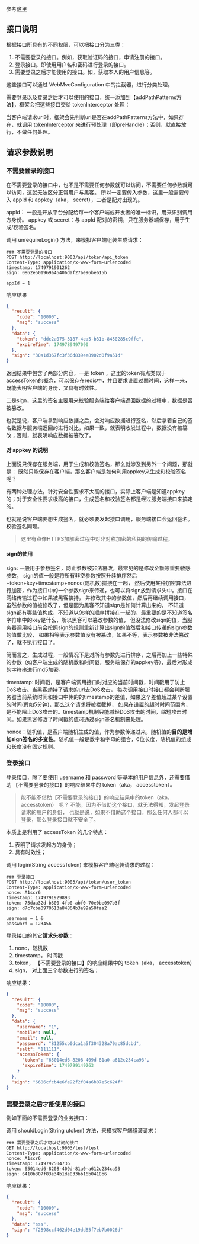 
参考[这里](https://cloud.tencent.com/developer/article/1546336)


## 接口说明

根据接口所具有的不同权限，可以把接口分为三类：

1. 不需要登录的接口。例如，获取验证码的接口，申请注册的接口。
2. 登录接口。即使用用户名和密码进行登录的接口。
3. 需要登录之后才能使用的接口。如，获取本人的用户信息等。

这些接口可以通过 WebMvcConfiguration 中的拦截器，进行分类处理。 

需要登录以及登录之后才可以使用的接口，统一添加到【addPathPatterns方法】，框架会把这些接口交给 tokenInterceptor 处理： 

当客户端请求url时，框架会先判断url是否在addPathPatterns方法中，如果存在，就调用 tokenInterceptor 来进行预处理（即preHandle）；否则，就直接放行，不做任何处理。

## 请求参数说明

### 不需要登录的接口

在不需要登录的接口中，也不是不需要任何参数就可以访问，不需要任何参数就可以访问，这就无法区分正常用户与黑客。
所以一定要传入参数，这里一般需要传入 appId 和 appkey（aka， secret），二者是配对出现的。

appId： 一般是开放平台分配给每一个客户端或开发者的唯一标识，用来识别调用方身份。
appkey 或 secret：与 appId 配对的密钥，只在服务器端保存，用于生成/校验签名。

调用 unrequireLogin() 方法，来模拟客户端组装生成请求：

```text
### 不需要登录的接口
POST http://localhost:9003/api/token/api_token
Content-Type: application/x-www-form-urlencoded
timestamp: 1749791901262
sign: 0862e501969a46406daf27ae96be615b

appId = 1
```

响应结果

```json
{
  "result": {
    "code": "10000",
    "msg": "success"
  },
  "data": {
    "token": "ddc2a075-3187-4ea5-b31b-8450285c9ffc",
    "expireTime": 1749789497090
  },
  "sign": "30a1d367fc3f36d839ee8902d0f9a51d"
}
```


返回结果中包含了两部分内容，一是 token ，这里的token有点类似于accessToken的概念，可以保存在redis中，并且要求设置过期时间，这样一来，既能表明客户端的身份，又具有时效性。

二是sign，这里的签名主要用来校验服务端给客户端返回数据的过程中，数据是否被篡改。

也就是说，客户端拿到响应数据之后，会对响应数据进行签名，然后拿着自己的签名数据与服务端返回的进行对比，如果一致，就表明收发过程中，数据没有被篡改；否则，就表明响应数据被篡改了。

#### 对 appkey 的说明

上面说只保存在服务端，用于生成和校验签名，那么就涉及到另外一个问题，那就是： 既然只能保存在客户端，那么客户端是如何利用appkey来生成和校验签名呢？

有两种处理办法，针对安全性要求不太高的接口，实际上客户端是知道appkey的；对于安全性要求极高的接口，生成签名和校验签名都是经过服务端接口来搞定的。

也就是说客户端要想生成签名，就必须要发起接口调用，服务端接口会返回签名。校验签名同理。

> 这里有点像HTTPS加解密过程中对非对称加密的私钥的传输过程。

#### sign的使用

sign: 一般用于参数签名，防止参数被非法篡改，最常见的是修改金额等重要敏感参数， 
sign的值一般是将所有非空参数按照升续排序然后+token+key+timestamp+nonce(随机数)拼接在一起，
然后使用某种加密算法进行加密，作为接口中的一个参数sign来传递，也可以将sign放到请求头中。接口在网络传输过程中如果被黑客挟持，
并修改其中的参数值，然后再继续调用接口，虽然参数的值被修改了，但是因为黑客不知道sign是如何计算出来的，
不知道sign都有哪些值构成，不知道以怎样的顺序拼接在一起的，最重要的是不知道签名字符串中的key是什么，所以黑客可以篡改参数的值，
但没法修改sign的值，当服务器调用接口前会按照sign的规则重新计算出sign的值然后和接口传递的sign参数的值做比较，
如果相等表示参数值没有被篡改，如果不等，表示参数被非法篡改了，就不执行接口了。

简而言之，生成过程，一般情况下是对所有参数先进行排序，之后再加上一些特殊的参数（如客户端生成的随机数和时间戳，服务端保存的appkey等），最后对形成的字符串进行md5加密。

timestamp: 时间戳，是客户端调用接口时对应的当前时间戳，时间戳用于防止DoS攻击。当黑客劫持了请求的url去DoS攻击，
每次调用接口时接口都会判断服务器当前系统时间和接口中传的的timestamp的差值，如果这个差值超过某个设置的时间(假如5分钟)，那么这个请求将被拦截掉，
如果在设置的超时时间范围内，是不能阻止DoS攻击的。timestamp机制只能减轻DoS攻击的时间，缩短攻击时间。如果黑客修改了时间戳的值可通过sign签名机制来处理。

nonce：随机值，是客户端随机生成的值，作为参数传递过来，随机值的**目的是增加sign签名的多变性**。随机值一般是数字和字母的组合，6位长度，随机值的组成和长度没有固定规则。

### 登录接口

登录接口，除了要使用 username 和 password 等基本的用户信息外，还需要借助 【不需要登录的接口】的响应结果中的 token（aka， accesstoken）。

> 能不能不借助【不需要登录的接口】的响应结果中的token（aka， accesstoken） 呢？ 不能，因为不借助这个接口，就无法得知，发起登录请求的用户的身份， 
> 也就是说，如果不借助这个接口，那么任何人都可以登录，那么登录接口就不安全了。

本质上是利用了 accessToken 的几个特点：

1. 表明了请求发起方的身份；
2. 具有时效性；

调用 login(String accessToken) 来模拟客户端组装请求的过程：

```text
### 登录接口
POST http://localhost:9003/api/token/user_token
Content-Type: application/x-www-form-urlencoded
nonce: A1scr6
timestamp: 1749791929893
token: 75daa32d-b300-4fb0-abf0-70e0be097b3f
sign: d7c7cba0970613a84864b3e99a50faa2

username = 1 &
password = 123456
```

登录接口的其它**请求头参数**：

1. nonc，随机数
2. timestamp， 时间戳
3. token， 【不需要登录的接口】的响应结果中的 token（aka， accesstoken）
4. sign， 对上面三个参数进行的签名；

响应结果：

```json
{
  "result": {
    "code": "10000",
    "msg": "success"
  },
  "data": {
    "username": "1",
    "mobile": null,
    "email": null,
    "password": "81255cb0dca1a5f304328a70ac85dcbd",
    "salt": "111111",
    "accessToken": {
      "token": "65014ed6-8208-409d-81a0-a612c234ca93",
      "expireTime": 1749799149263
    }
  },
  "sign": "6686cfcb4e6fe92f2f04a6b07e5c624f"
}
```

### 需要登录之后才能使用的接口

例如下面的不需要登录的业务接口：

调用 shouldLogin(String utoken) 方法，来模拟客户端组装请求：

```text
### 需要登录之后才可以访问的接口
GET http://localhost:9003/test/test
Content-Type: application/x-www-form-urlencoded
nonce: A1scr6
timestamp: 1749792504736
token: 65014ed6-8208-409d-81a0-a612c234ca93
sign: 6410b307f83e34b1de833bb16b0418b6
```

响应结果：

```json
{
  "result": {
    "code": "10000",
    "msg": "success"
  },
  "data": "sss",
  "sign": "f2898ccf462d04e19dd85f7eb7b0026d"
}
```













